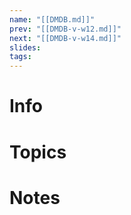 ```yaml
---
name: "[[DMDB.md]]"
prev: "[[DMDB-v-w12.md]]"
next: "[[DMDB-v-w14.md]]"
slides: 
tags: 
---
```



# Info


# Topics


# Notes